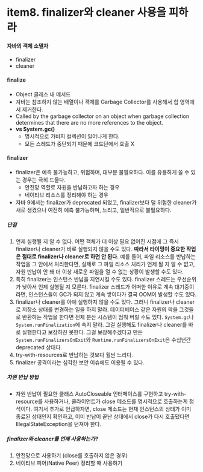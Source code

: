 # item8. finalizer와 cleaner 사용을 피하라

#### 자바의 객체 소멸자
- finalizer
- cleaner

#### finalize
- Object 클래스 내 메서드
- 자바는 참조하지 않는 배열이나 객체를 Garbage Collector를 사용해서 힙 영역에서 제거한다.
- Called by the garbage collector on an object when garbage collection determines that there are no more references to the object.
- **vs System.gc()**
  - 명시적으로 가비지 컬렉션이 일어나게 한다.
  - 모든 스레드가 중단되기 때문에 코드단에서 호출 X

#### finalizer
- finalizer은 예측 불가능하고, 위험하며, 대부분 불필요하다. 이를 유용하게 쓸 수 있는 경우는 극히 드물다.
  - 안전망 역할로 자원을 반납하고자 하는 경우
  - 네이티브 리소스를 정리해야 하는 경우
- 자바 9에서는 finalizer가 deprecated 되었고, finalizer보다 덜 위험한 cleaner가 새로 생겼으나 여전히 예측 불가능하며, 느리고, 일반적으로 불필요하다.

##### 단점
1. 언제 실행될 지 알 수 없다. 어떤 객체가 더 이상 필요 없어진 시점에 그 즉시 finalizer나 cleaner가 바로 실행되지 않을 수도 있다. **따라서 타이밍이 중요한 작업은 절대로 finalizer나 cleaner로 하면 안 된다.** 예를 들어, 파일 리소스를 반납하는 작업을 그 안에서 처리한다면, 실제로 그 파일 리소스 처리가 언제 될 지 알 수 없고, 자원 반납이 안 돼 더 이상 새로운 파일을 열 수 없는 상황이 발생할 수도 있다.
2. 특히 finalizer는 인스턴스 반납을 지연시킬 수도 있다. finalizer 스레드는 우선순위가 낮아서 언제 실행될 지 모른다. finalizer 스레드가 어떠한 이유로 계속 대기중이라면, 인스턴스들이 GC가 되지 않고 계속 쌓이다가 결국 OOM이 발생할 수도 있다.
3. finalizer나 cleaner를 아예 실행하지 않을 수도 있다. 그러니 finalizer나 cleaner로 저장소 상태를 변경하는 일을 하지 말라. 데이터베이스 같은 자원의 락을 그것들로 반환하는 작업을 한다면 전체 분산 시스템이 멈춰 버릴 수도 있다.
<code>System.gc</code>나 <code>System.runFinalization</code>에 속지 말라. 그걸 실행해도 finalizer나 cleaner를 바로 실행한다고 보장하진 못한다. 그걸 보장해주겠다고 만든 <code>System.runFinalizersOnExit</code>와 <code>Runtime.runFinalizersOnExit</code>은 수십년간 deprecated 상태다.
4. try-with-resources로 반납하는 것보다 훨씬 느리다.
5. finalizer 공격이라는 심각한 보안 이슈에도 이용될 수 있다.

##### 자원 반납 방법
- 자원 반납이 필요한 클래스 AutoCloseable 인터페이스를 구현하고 try-with-resource를 사용하거나, 클라이언트가 close 메소드를 명시적으로 호출하는게 정석이다. 여기서 추가로 언급하자면, close 메소드는 현재 인스턴스의 상태가 이미 종료된 상태인지 확인하고, 이미 반납이 끝난 상태에서 close가 다시 호출됐다면 IllegalStateException을 던져야 한다.

##### finalizer와 cleaner를 언제 사용하는가?

1. 안전망으로 사용하기 (close를 호출하지 않은 경우)
2. 네이티브 피어(Native Peer) 정리할 때 사용하기
